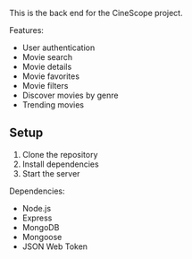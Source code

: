This is the back end for the CineScope project.

Features:

- User authentication
- Movie search
- Movie details
- Movie favorites
- Movie filters
- Discover movies by genre
- Trending movies

## Setup

1. Clone the repository
2. Install dependencies
3. Start the server

Dependencies:

- Node.js
- Express
- MongoDB
- Mongoose
- JSON Web Token
